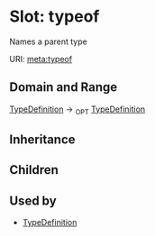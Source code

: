 # Slot: typeof


Names a parent type

URI: [meta:typeof](https://w3id.org/biolink/biolinkml/meta/typeof)
## Domain and Range

[TypeDefinition](TypeDefinition.md) ->  <sub>OPT</sub> [TypeDefinition](TypeDefinition.md)
## Inheritance

## Children

## Used by

 * [TypeDefinition](TypeDefinition.md)
